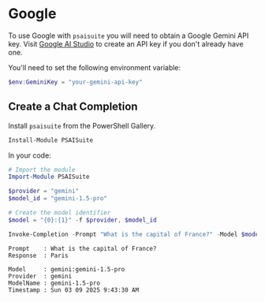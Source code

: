 # Google

To use Google with `psaisuite` you will need to obtain a Google Gemini API key. Visit [Google AI Studio](https://makersuite.google.com/app/apikey) to create an API key if you don't already have one.

You'll need to set the following environment variable:

```powershell
$env:GeminiKey = "your-gemini-api-key"
```

## Create a Chat Completion

Install `psaisuite` from the PowerShell Gallery.

```powershell
Install-Module PSAISuite
```

In your code:

```powershell
# Import the module
Import-Module PSAISuite

$provider = "gemini"
$model_id = "gemini-1.5-pro"

# Create the model identifier
$model = "{0}:{1}" -f $provider, $model_id

Invoke-Completion -Prompt "What is the capital of France?" -Model $model
```

```shell
Prompt    : What is the capital of France?
Response  : Paris
            
Model     : gemini:gemini-1.5-pro
Provider  : gemini
ModelName : gemini-1.5-pro
Timestamp : Sun 03 09 2025 9:43:30 AM
```